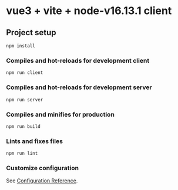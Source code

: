 # vue3 + vite + node-v16.13.1 client

## Project setup
```
npm install
```

### Compiles and hot-reloads for development client
```
npm run client
```

### Compiles and hot-reloads for development server
```
npm run server
```

### Compiles and minifies for production
```
npm run build
```

### Lints and fixes files
```
npm run lint
```

### Customize configuration
See [Configuration Reference](https://cli.vuejs.org/config/).
